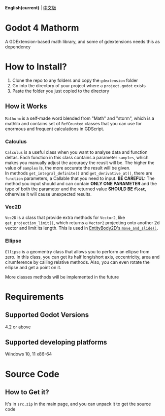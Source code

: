 **English(current)** | [中文版](zh_cn.md)
# Godot 4 Mathorm
A GDExtension-based math library, and some of gdextensions needs this as dependency

# How to Install?
1. Clone the repo to any folders and copy the `gdextension` folder
2. Go into the directory of your project where a `project.godot` exists
3. Paste the folder you just copied to the directory

## How it Works
`Mathorm` is a self-made word blended from "Math" and "storm", which is a mathlib and contains set of `RefCounted` classes that you can use for enormous and frequent calculations in GDScript.

### Calculus
`Calculus` is a useful class when you want to analyse data and function deltas. Each function in this class contains a parameter `samples`, which makes you manually adjust the accuracy the reuslt will be. The higher the value of `samples` is, the more accurate the result will be given.  
In methods `get_integral_definite()` and `get_derivative_at()`, there are `function` parameters, a Callable that you need to input. **BE CAREFUL:** The method you input should and can contain **ONLY ONE PARAMETER** and the type of both the parameter and the returned value **SHOULD BE `float`**, otherwise it will cause unexpected results.

### Vec2D
`Vec2D` is a class that provide extra methods for `Vector2`, like `get_projection_limit()`, which returns a `Vector2` projecting onto another 2d vector and limit its length. This is used in [EntityBody2D's `move_and_slide()`](https://github.com/Lazy-Rabbit-2001/Godot-4-EntityBody2D).

### Ellipse
`Ellipse` is a geomentry class that allows you to perform an ellipse from zero. In this class, you can get its half long/short axis, eccentricity, area and cirumference by calling relative methods. Also, you can even rotate the ellipse and get a point on it.

More classes methods will be implemented in the future

# Requirements
## Supported Godot Versions
4.2 or above

## Supported developing platforms
Windows 10, 11 x86-64

# Source Code
## How to Get it?
It's in `src.zip` in the main page, and you can unpack it to get the source code

